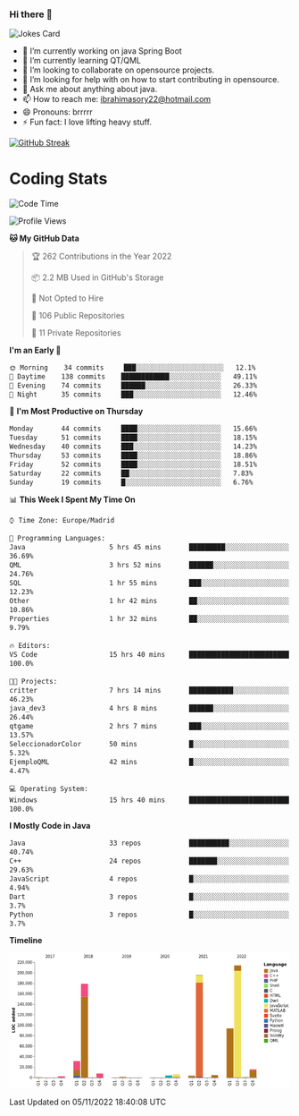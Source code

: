 ### Hi there 👋

![Jokes Card](https://readme-jokes.vercel.app/api)

- 🔭 I’m currently working on java Spring Boot
- 🌱 I’m currently learning QT/QML
- 👯 I’m looking to collaborate on opensource projects. 
- 🤔 I’m looking for help with on how to start contributing in opensource.
- 💬 Ask me about anything about java.
- 📫 How to reach me: ibrahimasory22@hotmail.com
- 😄 Pronouns: brrrrr
- ⚡ Fun fact: I love lifting heavy stuff.

[![GitHub Streak](https://github-readme-streak-stats.herokuapp.com/?user=sorydi3)](https://git.io/streak-stats)

Coding Stats
============


<!--START_SECTION:waka-->
![Code Time](http://img.shields.io/badge/Code%20Time-24%20hrs%202%20mins-blue)

![Profile Views](http://img.shields.io/badge/Profile%20Views-94-blue)

**🐱 My GitHub Data** 

> 🏆 262 Contributions in the Year 2022
 > 
> 📦 2.2 MB Used in GitHub's Storage 
 > 
> 🚫 Not Opted to Hire
 > 
> 📜 106 Public Repositories 
 > 
> 🔑 11 Private Repositories  
 > 
**I'm an Early 🐤** 

```text
🌞 Morning    34 commits     ███░░░░░░░░░░░░░░░░░░░░░░   12.1% 
🌆 Daytime    138 commits    ████████████░░░░░░░░░░░░░   49.11% 
🌃 Evening    74 commits     ██████░░░░░░░░░░░░░░░░░░░   26.33% 
🌙 Night      35 commits     ███░░░░░░░░░░░░░░░░░░░░░░   12.46%

```
📅 **I'm Most Productive on Thursday** 

```text
Monday       44 commits     ████░░░░░░░░░░░░░░░░░░░░░   15.66% 
Tuesday      51 commits     ████░░░░░░░░░░░░░░░░░░░░░   18.15% 
Wednesday    40 commits     ███░░░░░░░░░░░░░░░░░░░░░░   14.23% 
Thursday     53 commits     ████░░░░░░░░░░░░░░░░░░░░░   18.86% 
Friday       52 commits     ████░░░░░░░░░░░░░░░░░░░░░   18.51% 
Saturday     22 commits     ██░░░░░░░░░░░░░░░░░░░░░░░   7.83% 
Sunday       19 commits     █░░░░░░░░░░░░░░░░░░░░░░░░   6.76%

```


📊 **This Week I Spent My Time On** 

```text
⌚︎ Time Zone: Europe/Madrid

💬 Programming Languages: 
Java                     5 hrs 45 mins       █████████░░░░░░░░░░░░░░░░   36.69% 
QML                      3 hrs 52 mins       ██████░░░░░░░░░░░░░░░░░░░   24.76% 
SQL                      1 hr 55 mins        ███░░░░░░░░░░░░░░░░░░░░░░   12.23% 
Other                    1 hr 42 mins        ██░░░░░░░░░░░░░░░░░░░░░░░   10.86% 
Properties               1 hr 32 mins        ██░░░░░░░░░░░░░░░░░░░░░░░   9.79%

🔥 Editors: 
VS Code                  15 hrs 40 mins      █████████████████████████   100.0%

🐱‍💻 Projects: 
critter                  7 hrs 14 mins       ███████████░░░░░░░░░░░░░░   46.23% 
java_dev3                4 hrs 8 mins        ██████░░░░░░░░░░░░░░░░░░░   26.44% 
qtgame                   2 hrs 7 mins        ███░░░░░░░░░░░░░░░░░░░░░░   13.57% 
SeleccionadorColor       50 mins             █░░░░░░░░░░░░░░░░░░░░░░░░   5.32% 
EjemploQML               42 mins             █░░░░░░░░░░░░░░░░░░░░░░░░   4.47%

💻 Operating System: 
Windows                  15 hrs 40 mins      █████████████████████████   100.0%

```

**I Mostly Code in Java** 

```text
Java                     33 repos            ██████████░░░░░░░░░░░░░░░   40.74% 
C++                      24 repos            ███████░░░░░░░░░░░░░░░░░░   29.63% 
JavaScript               4 repos             █░░░░░░░░░░░░░░░░░░░░░░░░   4.94% 
Dart                     3 repos             █░░░░░░░░░░░░░░░░░░░░░░░░   3.7% 
Python                   3 repos             █░░░░░░░░░░░░░░░░░░░░░░░░   3.7%

```


**Timeline**

![Chart not found](https://raw.githubusercontent.com/sorydi3/sorydi3/main/charts/bar_graph.png) 


 Last Updated on 05/11/2022 18:40:08 UTC
<!--END_SECTION:waka-->

